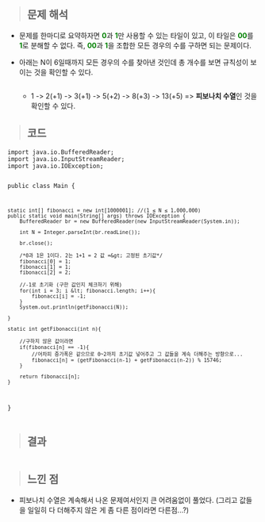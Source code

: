 <p><img alt="" src="https://velog.velcdn.com/images/gayeong39/post/3c623bc4-c387-44ac-a88f-65088f2ab4c0/image.png" /></p>
<blockquote>
<h2 id="문제-해석">문제 해석</h2>
</blockquote>
<ul>
<li><p>문제를 한마디로 요약하자면 <span style="color: green;"><strong>0</strong></span>과 <span style="color: green;"><strong>1</strong></span>만 사용할 수 있는 타일이 있고, 이 타일은 <span style="color: green;"><strong>00</strong></span>를 <span style="color: green;"><strong>1</strong></span>로 분해할 수 없다. 즉, <span style="color: green;"><strong>00</strong></span>과 <span style="color: green;"><strong>1</strong></span>을 조합한 모든 경우의 수를 구하면 되는 문제이다.</p>
</li>
<li><p>아래는 N이 6일때까지 모든 경우의 수를 찾아낸 것인데 총 개수를 보면 규칙성이 보이는 것을 확인할 수 있다.</p>
<p><img alt="" src="https://velog.velcdn.com/images/gayeong39/post/2a7d60d0-b98f-4703-85b3-c0465bb94813/image.png" /></p>
<ul>
<li>1 -&gt; 2(+1) -&gt; 3(+1) -&gt; 5(+2) -&gt; 8(+3) -&gt; 13(+5) =&gt; <strong>피보나치 수열</strong>인 것을 확인할 수 있다.</li>
</ul>
</li>
</ul>
<blockquote>
<h2 id="코드">코드</h2>
</blockquote>
<pre><code class="language-java">import java.io.BufferedReader;
import java.io.InputStreamReader;
import java.io.IOException;

public class Main {

    static int[] fibonacci = new int[1000001]; //(1 ≤ N ≤ 1,000,000)
    public static void main(String[] args) throws IOException {
        BufferedReader br = new BufferedReader(new InputStreamReader(System.in));

        int N = Integer.parseInt(br.readLine());

        br.close();

        /*0과 1은 1이다. 2는 1+1 = 2 값 =&gt; 고정된 초기값*/
        fibonacci[0] = 1;
        fibonacci[1] = 1;
        fibonacci[2] = 2;

        //-1로 초기화 (구한 값인지 체크하기 위해)
        for(int i = 3; i &lt; fibonacci.length; i++){
            fibonacci[i] = -1;
        }
        System.out.println(getFibonacci(N));

    }

    static int getFibonacci(int n){

        //구하지 않은 값이라면
        if(fibonacci[n] == -1){
            //어차피 증가폭은 같으므로 0~2까지 초기값 넣어주고 그 값들을 계속 더해주는 방향으로...
            fibonacci[n] = (getFibonacci(n-1) + getFibonacci(n-2)) % 15746;
        }

        return fibonacci[n];
    }
}</code></pre>
<blockquote>
<h2 id="결과">결과</h2>
</blockquote>
<p><img alt="" src="https://velog.velcdn.com/images/gayeong39/post/abf3725a-d0bf-4473-a960-bac32d94b1df/image.png" /></p>
<blockquote>
<h2 id="느낀-점">느낀 점</h2>
</blockquote>
<ul>
<li>피보나치 수열은 계속해서 나온 문제여서인지 큰 어려움없이 풀었다. (그리고 값들을 일일히 다 더해주지 않은 게 좀 다른 점이라면 다른점...?)</li>
</ul>